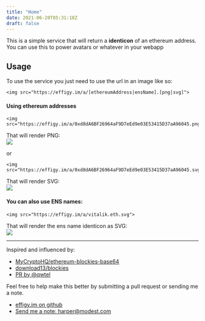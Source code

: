 ```yaml
---
title: "Home"
date: 2021-06-20T05:31:18Z
draft: false
---
```



This is a simple service that will return a **identicon** of an ethereum address. You can use this to power avatars or whatever in your webapp

## Usage

To use the service you just need to use the url in an image like so:

    <img src="https://effigy.im/a/[ethereumAddress|ensName].[png|svg]">


#### Using ethereum addresses

    <img src="https://effigy.im/a/0xd8dA6BF26964aF9D7eEd9e03E53415D37aA96045.png">

That will render PNG:\
![](/a/0xd8dA6BF26964aF9D7eEd9e03E53415D37aA96045.png)

or

    <img src="https://effigy.im/a/0xd8dA6BF26964aF9D7eEd9e03E53415D37aA96045.svg">

That will render SVG:\
![](/a/0xd8dA6BF26964aF9D7eEd9e03E53415D37aA96045.svg)

#### You can also use ENS names:


    <img src="https://effigy.im/a/vitalik.eth.svg">

That will render the ens name identicon as SVG:\
![](/a/vitalik.eth.svg)


* * * * *

Inspired and influenced by:

- [MyCryptoHQ/ethereum-blockies-base64](https://github.com/MyCryptoHQ/ethereum-blockies-base64)
- [download13/blockies](https://github.com/download13/blockies)
- [PR by @qwtel](https://github.com/download13/blockies/pull/12)


Feel free to help make this better by submitting a pull request or sending me a note.

-   [effigy.im on github](https://github.com/harperreed/effigy.im)
-   [Send me a note: harper@modest.com](mailto:harper@modest.com)

